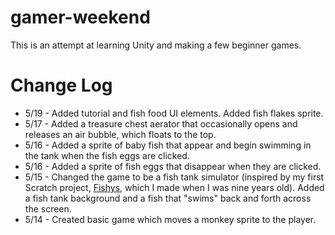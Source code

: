 # gamer-weekend

This is an attempt at learning Unity and making a few beginner games. 

# Change Log

* 5/19 - Added tutorial and fish food UI elements. Added fish flakes sprite.
* 5/17 - Added a treasure chest aerator that occasionally opens and releases an air bubble, which floats to the top.
* 5/16 - Added a sprite of baby fish that appear and begin swimming in the tank when the fish eggs are clicked.
* 5/16 - Added a sprite of fish eggs that disappear when they are clicked.
* 5/15 - Changed the game to be a fish tank simulator (inspired by my first Scratch project, [Fishys](https://scratch.mit.edu/projects/809052/), which I made when I was nine years old). Added a fish tank background and a fish that "swims" back and forth across the screen.
* 5/14 - Created basic game which moves a monkey sprite to the player.
